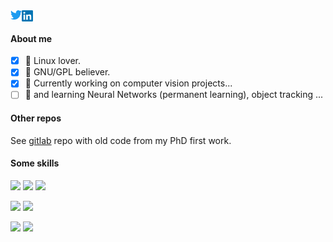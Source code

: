 
<a href="https://twitter.com/armengotmarcelo">
  <img align="left" alt="Marcelo Armengot | Twitter" width="18px" src="twitter.png" />
</a>
<a href="https://www.linkedin.com/in/marcelo-armengot/">
  <img align="left" alt="Marcelo Armengot's LinkedIN" width="18px" src="linkedin.png" />
</a>


<br />

#### About me

- [x] 🐧 Linux lover.
- [x] 🐃 GNU/GPL believer.
- [x] 🚀 Currently working on computer vision projects...
- [ ] 🔭 and learning Neural Networks (permanent learning), object tracking ...

#### Other repos

See <a href="https://gitlab.com/armengot/mosaix">gitlab</a> repo with old code from my PhD first work.

#### Some skills

<a href="https://www.python.org/downloads/release/python-3810/"><img src="https://img.shields.io/badge/Python-100%25-green"></a>
<a href="https://en.wikipedia.org/wiki/The_C_Programming_Language"><img src="https://img.shields.io/badge/C%2FC%2B%2B-100%25-green"></a>
<a href="https://nerdinmadrid.tumblr.com/post/667400970801692672/free-software-for-video-editing-get-your-last"><img src="https://img.shields.io/badge/GNU%2FLinux-80%25-lightgreen"></a>

<a href="https://numpy.org/doc/stable/"><img src="https://img.shields.io/badge/numpy-100%25-blue"></a>
<a href="https://pandas.pydata.org/"><img src="https://img.shields.io/badge/pandas-70%25-blue"></a>

<a href="https://pytorch.org/get-started/locally/"><img src="https://img.shields.io/badge/pytorch-30%25-red"></a>
<a href="https://developer.nvidia.com/cuda-downloads?target_os=Linux&target_arch=x86_64&Distribution=Ubuntu&target_version=20.04&target_type=deb_local"><img src="https://img.shields.io/badge/cuda-30%25-red"></a>

